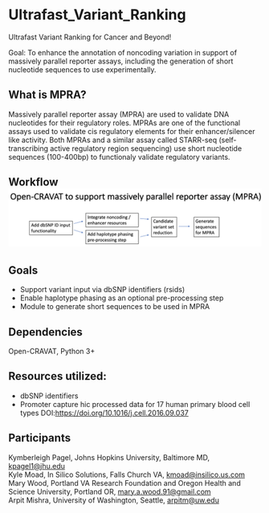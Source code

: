 # Ultrafast_Variant_Ranking
Ultrafast Variant Ranking for Cancer and Beyond!

Goal: To enhance the annotation of noncoding variation in support of massively parallel reporter assays, including the generation of short nucleotide sequences to use experimentally. 

## What is MPRA? 

Massively parallel reporter assay (MPRA) are used to validate DNA nucleotides for their regulatory roles. MPRAs are one of the functional assays used to validate cis regulatory elements for their enhancer/silencer like activity. Both MPRAs and a similar assay called STARR-seq (self-transcribing active regulatory region sequencing) use short nucleotide sequences (100-400bp) to functionaly validate regulatory variants. 

## Workflow![alt text](asd2.png)

## Goals 
  
* Support variant input via dbSNP identifiers (rsids)
* Enable haplotype phasing as an optional pre-processing step
* Module to generate short sequences to be used in MPRA  

## Dependencies 

Open-CRAVAT, Python 3+

## Resources utilized: 
 
* dbSNP identifiers 
* Promoter capture hic processed data for 17 human primary blood cell types DOI:https://doi.org/10.1016/j.cell.2016.09.037

## Participants

Kymberleigh Pagel, Johns Hopkins University, Baltimore MD, kpagel1@jhu.edu <br>
Kyle Moad, In Silico Solutions, Falls Church VA, kmoad@insilico.us.com <br>
Mary Wood, Portland VA Research Foundation and Oregon Health and Science University, Portland OR, mary.a.wood.91@gmail.com <br>
Arpit Mishra, University of Washington, Seattle, arpitm@uw.edu <br>
